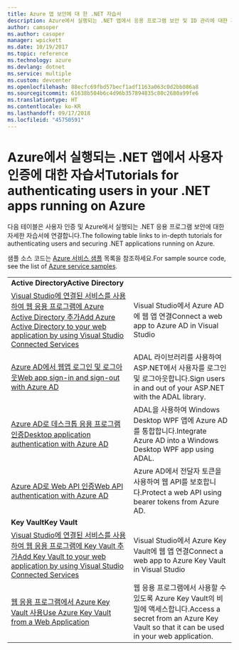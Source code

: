 ```yaml
---
title: Azure 앱 보안에 대 한 .NET 자습서
description: Azure에서 실행되는 .NET 앱에서 응용 프로그램 보안 및 ID 관리에 대한 자습서입니다.
author: camsoper
ms.author: casoper
manager: wpickett
ms.date: 10/19/2017
ms.topic: reference
ms.technology: azure
ms.devlang: dotnet
ms.service: multiple
ms.custom: devcenter
ms.openlocfilehash: 88ecfc69fbd57becf1adf1163a063c0d2bb086a8
ms.sourcegitcommit: 61638b504b6c4d96b357894835c80c2680a99fe6
ms.translationtype: HT
ms.contentlocale: ko-KR
ms.lasthandoff: 09/17/2018
ms.locfileid: "45750591"
---
```

# <a name="tutorials-for-authenticating-users-in-your-net-apps-running-on-azure"></a><span data-ttu-id="8b4a0-103">Azure에서 실행되는 .NET 앱에서 사용자 인증에 대한 자습서</span><span class="sxs-lookup"><span data-stu-id="8b4a0-103">Tutorials for authenticating users in your .NET apps running on Azure</span></span>

<span data-ttu-id="8b4a0-104">다음 테이블은 사용자 인증 및 Azure에서 실행되는 .NET 응용 프로그램 보안에 대한 자세한 자습서에 연결합니다.</span><span class="sxs-lookup"><span data-stu-id="8b4a0-104">The following table links to in-depth tutorials for authenticating users and securing .NET applications running on Azure.</span></span>

<span data-ttu-id="8b4a0-105">샘플 소스 코드는 [Azure 서비스 샘플](https://azure.microsoft.com/resources/samples/?platform=dotnet) 목록을 참조하세요.</span><span class="sxs-lookup"><span data-stu-id="8b4a0-105">For sample source code, see the list of [Azure service samples](https://azure.microsoft.com/resources/samples/?platform=dotnet).</span></span>

| | |
|---|---|
|<span data-ttu-id="8b4a0-106">**Active Directory**</span><span class="sxs-lookup"><span data-stu-id="8b4a0-106">**Active Directory**</span></span>||
| <span data-ttu-id="8b4a0-107">[Visual Studio에 연결된 서비스를 사용하여 웹 응용 프로그램에 Azure Active Directory 추가][5]</span><span class="sxs-lookup"><span data-stu-id="8b4a0-107">[Add Azure Active Directory to your web application by using Visual Studio Connected Services][5]</span></span> | <span data-ttu-id="8b4a0-108">Visual Studio에서 Azure AD에 웹 앱 연결</span><span class="sxs-lookup"><span data-stu-id="8b4a0-108">Connect a web app to Azure AD in Visual Studio</span></span> |
| <span data-ttu-id="8b4a0-109">[Azure AD에서 웹앱 로그인 및 로그아웃][1]</span><span class="sxs-lookup"><span data-stu-id="8b4a0-109">[Web app sign-in and sign-out with Azure AD][1]</span></span> | <span data-ttu-id="8b4a0-110">ADAL 라이브러리를 사용하여 ASP.NET에서 사용자를 로그인 및 로그아웃합니다.</span><span class="sxs-lookup"><span data-stu-id="8b4a0-110">Sign users in and out of your ASP.NET with the ADAL library.</span></span> |
| <span data-ttu-id="8b4a0-111">[Azure AD로 데스크톱 응용 프로그램 인증][2]</span><span class="sxs-lookup"><span data-stu-id="8b4a0-111">[Desktop application authentication with Azure AD][2]</span></span>| <span data-ttu-id="8b4a0-112">ADAL을 사용하여 Windows Desktop WPF 앱에 Azure AD를 통합합니다.</span><span class="sxs-lookup"><span data-stu-id="8b4a0-112">Integrate Azure AD into a Windows Desktop WPF app using ADAL.</span></span> | 
| <span data-ttu-id="8b4a0-113">[Azure AD로 Web API 인증][3]</span><span class="sxs-lookup"><span data-stu-id="8b4a0-113">[Web API authentication with Azure AD][3]</span></span> | <span data-ttu-id="8b4a0-114">Azure AD에서 전달자 토큰을 사용하여 웹 API를 보호합니다.</span><span class="sxs-lookup"><span data-stu-id="8b4a0-114">Protect a web API using bearer tokens from Azure AD.</span></span> |
|<span data-ttu-id="8b4a0-115">**Key Vault**</span><span class="sxs-lookup"><span data-stu-id="8b4a0-115">**Key Vault**</span></span>||
| <span data-ttu-id="8b4a0-116">[Visual Studio에 연결된 서비스를 사용하여 웹 응용 프로그램에 Key Vault 추가][6]</span><span class="sxs-lookup"><span data-stu-id="8b4a0-116">[Add Key Vault to your web application by using Visual Studio Connected Services][6]</span></span> | <span data-ttu-id="8b4a0-117">Visual Studio에서 Azure Key Vault에 웹 앱 연결</span><span class="sxs-lookup"><span data-stu-id="8b4a0-117">Connect a web app to Azure Key Vault in Visual Studio</span></span> |
| <span data-ttu-id="8b4a0-118">[웹 응용 프로그램에서 Azure Key Vault 사용][4]</span><span class="sxs-lookup"><span data-stu-id="8b4a0-118">[Use Azure Key Vault from a Web Application][4]</span></span> | <span data-ttu-id="8b4a0-119">웹 응용 프로그램에서 사용할 수 있도록 Azure Key Vault의 비밀에 액세스합니다.</span><span class="sxs-lookup"><span data-stu-id="8b4a0-119">Access a secret from an Azure Key Vault so that it can be used in your web application.</span></span> | 

[1]: /azure/active-directory/develop/active-directory-devquickstarts-webapp-dotnet
[2]: /azure/active-directory/develop/active-directory-devquickstarts-dotnet
[3]: /azure/active-directory/develop/active-directory-devquickstarts-webapi-dotnet
[4]: /azure/key-vault/key-vault-use-from-web-application
[5]: /azure/active-directory/develop/vs-active-directory-add-connected-service
[6]: /azure/key-vault/vs-key-vault-add-connected-service